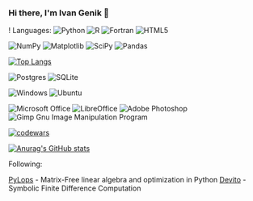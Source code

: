 ### Hi there, I'm Ivan Genik 👋

<!--
**ivgnk/ivgnk** is a ✨ _special_ ✨ repository because its `README.md` (this file) appears on your GitHub profile.

Here are some ideas to get you started:

- 🔭 I’m currently working on ...
- 🌱 I’m currently learning ...
- 👯 I’m looking to collaborate on ...
- 🤔 I’m looking for help with ...
- 💬 Ask me about ...
- 📫 How to reach me: ...
- 😄 Pronouns: ...
- ⚡ Fun fact: ...
-->
! Languages:
![Python](https://img.shields.io/badge/python-3670A0?style=for-the-badge&logo=python&logoColor=ffdd54) 
![R](https://img.shields.io/badge/r-%23276DC3.svg?style=for-the-badge&logo=r&logoColor=white)
![Fortran](https://img.shields.io/badge/Fortran-%23734F96.svg?style=for-the-badge&logo=fortran&logoColor=white)
![HTML5](https://img.shields.io/badge/html5-%23E34F26.svg?style=for-the-badge&logo=html5&logoColor=white)

![NumPy](https://img.shields.io/badge/numpy-%23013243.svg?style=for-the-badge&logo=numpy&logoColor=white) ![Matplotlib](https://img.shields.io/badge/Matplotlib-%23ffffff.svg?style=for-the-badge&logo=Matplotlib&logoColor=black) ![SciPy](https://img.shields.io/badge/SciPy-%230C55A5.svg?style=for-the-badge&logo=scipy&logoColor=%white)
 ![Pandas](https://img.shields.io/badge/pandas-%23150458.svg?style=for-the-badge&logo=pandas&logoColor=white)





[![Top Langs](https://github-readme-stats.vercel.app/api/top-langs/?username=ivgnk&layout=compact)](https://github.com/ivgnk/github-readme-stats)

![Postgres](https://img.shields.io/badge/postgres-%23316192.svg?style=for-the-badge&logo=postgresql&logoColor=white)
![SQLite](https://img.shields.io/badge/sqlite-%2307405e.svg?style=for-the-badge&logo=sqlite&logoColor=white)

![Windows](https://img.shields.io/badge/Windows-0078D6?style=for-the-badge&logo=windows&logoColor=white) ![Ubuntu](https://img.shields.io/badge/Ubuntu-E95420?style=for-the-badge&logo=ubuntu&logoColor=white)

![Microsoft Office](https://img.shields.io/badge/Microsoft_Office-D83B01?style=for-the-badge&logo=microsoft-office&logoColor=white) ![LibreOffice](https://img.shields.io/badge/LibreOffice-%2318A303?style=for-the-badge&logo=LibreOffice&logoColor=white)
![Adobe Photoshop](https://img.shields.io/badge/adobe%20photoshop-%2331A8FF.svg?style=for-the-badge&logo=adobe%20photoshop&logoColor=white) ![Gimp Gnu Image Manipulation Program](https://img.shields.io/badge/Gimp-657D8B?style=for-the-badge&logo=gimp&logoColor=FFFFFF)

[![codewars](https://www.codewars.com/users/ivgnk/badges/small)](https://www.codewars.com/users/ivgnk) 

[![Anurag's GitHub stats](https://github-readme-stats.vercel.app/api?username=ivgnk)](https://github.com/ivgnk/github-readme-stats)

<!--
![](https://komarev.com/ghpvc/?username=ivgnk)

[![trophy](https://github-profile-trophy.vercel.app/?username=ivgnk)](https://github.com/ryo-ma/github-profile-trophy)
[![GitHub Streak](https://github-readme-streak-stats.herokuapp.com/?user=ivgnk)](https://git.io/streak-stats)
-->

Following:

[PyLops](https://github.com/PyLops) - Matrix-Free linear algebra and optimization in Python
[Devito](https://github.com/devitocodes) - Symbolic Finite Difference Computation

<!-- Про оформление
2022 Оформляем README-файл профиля на GitHub
https://habr.com/ru/articles/649363/
markdown-badges
https://github.com/Ileriayo/markdown-badges

Примеры оформления
https://github.com/JesperDramsch
https://github.com/daniilshat/daniilshat
-->
